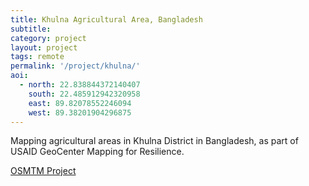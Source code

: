 ```yaml
---
title: Khulna Agricultural Area, Bangladesh
subtitle:
category: project
layout: project
tags: remote
permalink: '/project/khulna/'
aoi:
  - north: 22.838844372140407
    south: 22.485912942320958
    east: 89.82078552246094
    west: 89.38201904296875
---
```


Mapping agricultural areas in Khulna District in Bangladesh, as part of USAID GeoCenter Mapping for Resilience.

<a href="http://tasks.hotosm.org/project/698">OSMTM Project</a>
